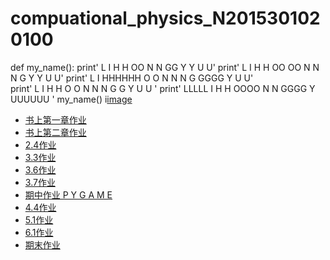 # compuational_physics_N2015301020100
def my_name():
    print'  L      I   H    H      OO      N      N       GG       Y   Y     U    U'
    print'  L      I   H    H    OO  OO    N N    N     G           Y Y      U    U'
    print'  L      I   HHHHHH   O      O   N   N  N    G   GGGG      Y       U    U'  
    print'  L      I   H    H    O    O    N    N N     G    G       Y       U    U   '
    print'  LLLLL  I   H    H     OOOO     N      N      GGGG        Y       UUUUUU '
my_name()
i[image](https://github.com/xiaoyuerlhy/compuational_physics_N2015301020100/blob/master/QQ%E6%88%AA%E5%9B%BE20170915130050EFDSFSDFDS.png?raw=true)
- [书上第一章作业](https://www.zybuluo.com/xiaoyuerlhy/note/902940)
- [书上第二章作业](https://www.zybuluo.com/xiaoyuerlhy/note/914261)
- [2.4作业](https://www.zybuluo.com/xiaoyuerlhy/note/921838)
- [3.3作业](https://www.zybuluo.com/xiaoyuerlhy/note/930666)
- [3.6作业](https://www.zybuluo.com/xiaoyuerlhy/note/938595)
- [3.7作业](https://www.zybuluo.com/xiaoyuerlhy/note/946709)
- [期中作业 P Y G A M E](https://www.zybuluo.com/xiaoyuerlhy/note/947125)
- [4.4作业](https://www.zybuluo.com/xiaoyuerlhy/note/971295)
- [5.1作业](https://www.zybuluo.com/xiaoyuerlhy/note/979694)
- [6.1作业](https://www.zybuluo.com/xiaoyuerlhy/note/987969)
- [期末作业](https://github.com/xiaoyuerlhy/compuational_physics_N2015301020100/blob/master/%E9%9A%8F%E6%9C%BA%E6%B8%B8%E8%B5%B0%E8%BF%87%E7%A8%8B%E7%9A%84%E8%AE%A1%E7%AE%97%E6%9C%BA%E6%A8%A1%E6%8B%9F%20%E6%9D%8E%E5%BC%98%E7%A6%B9.pdf)
